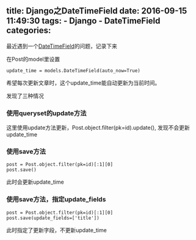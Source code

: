 title: Django之DateTimeField
date: 2016-09-15 11:49:30
tags:
    - Django
    - DateTimeField
categories:
---
最近遇到一个[DateTimeField](https://docs.djangoproject.com/ja/1.10/ref/models/fields/#django.db.models.DateTimeField)的问题，记录下来

在Post的model里设置 
```
update_time = models.DateTimeField(auto_now=True)
```
希望每次更新文章时，这个update_time能自动更新为当前时间。

发现了三种情况
### 使用queryset的update方法
这里使用update方法更新，Post.object.filter(pk=id).update(), 发现不会更新update_time
### 使用save方法
```
post = Post.object.filter(pk=id)[:1][0]
post.save() 
```
此时会更新update_time
### 使用save方法，指定update_fields
```
post = Post.object.filter(pk=id)[:1][0]
post.save(update_fields=['title'])
```
此时指定了更新字段，不更新update_time
